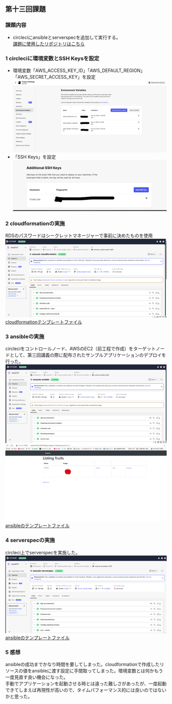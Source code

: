 ## 第十三回課題  
### 課題内容  
- circleciにansibleとserverspecを追加して実行する。  
[課題に使用したリポジトリはこちら]()  

### 1 circleciに環境変数とSSH Keysを設定  
- 環境変数「AWS_ACCESS_KEY_ID」「AWS_DEFAULT_REGION」「AWS_SECRET_ACCESS_KEY」を設定  
![環境変数](img13/1.png)
- 「SSH Keys」を設定  
![SSH](img13/2.png)


### 2 cloudformationの実施  
RDSのパスワードはシークレットマネージャーで事前に決めたものを使用  
![cloudformation](img13/cloudformation.png)  
[cloudformationテンプレートファイル]()

### 3 ansibleの実施  
circleciをコントロールノード、AWSのEC2（前工程で作成）をターゲットノードとして、第三回講義の際に配布されたサンプルアプリケーションのデプロイを行った。 
![ansible](img13/ansible.png)  
![deploy](img13/deploy.png)  
[ansibleのテンプレートファイル]()  

### 4 serverspecの実施  
circleci上でserverspecを実施した。  
![serverspec](img13/serverspec.png)
[ansibleのテンプレートファイル]()   
### 5 感想  
ansibleの成功までかなり時間を要してしまった。cloudformationで作成したリソースの値をansibleに渡す設定に手間取ってしまった。環境変数とは何かもう一度見直す良い機会になった。  
手動でアプリケーションを起動させる時とは違った難しさがあったが、一度起動できてしまえば再現性が高いので、タイムパフォーマンス的には良いのではないかと思った。